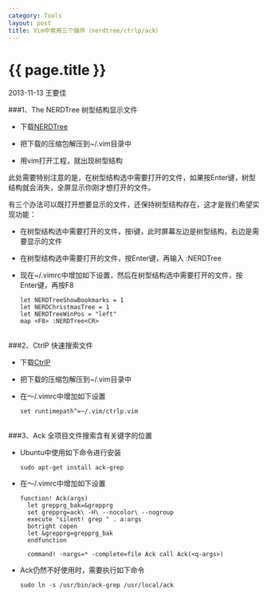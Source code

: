 ```yaml
---
category: Tools
layout: post
title: Vim中常用三个插件（nerdtree/ctrlp/ack）
---
```


{{ page.title }}
================

<p class="meta">2013-11-13 王要佳</p>

###1、The NERDTree 树型结构显示文件

* 下载[NERDTree](http://www.vim.org/scripts/script.php?script_id=1658)

* 把下载的压缩包解压到~/.vim目录中

* 用vim打开工程，就出现树型结构

此处需要特别注意的是，在树型结构选中需要打开的文件，如果按Enter键，树型结构就会消失，全屏显示你刚才想打开的文件。

有三个办法可以既打开想要显示的文件，还保持树型结构存在，这才是我们希望实现功能：

* 在树型结构选中需要打开的文件，按i键，此时屏幕左边是树型结构，右边是需要显示的文件

* 在树型结构选中需要打开的文件，按Enter键，再输入 :NERDTree

* 现在~/.vimrc中增加如下设置，然后在树型结构选中需要打开的文件，按Enter键，再按F8

      let NERDTreeShowBookmarks = 1
	  let NERDChristmasTree = 1
	  let NERDTreeWinPos = "left"
      map <F8> :NERDTree<CR> 
<br />
###2、CtrlP 快速搜索文件

* 下载[CtrlP](http://kien.github.io/ctrlp.vim/)

* 把下载的压缩包解压到~/.vim目录中

* 在～/.vimrc中增加如下设置

      set runtimepath^=~/.vim/ctrlp.vim
<br />
###3、Ack 全项目文件搜索含有关键字的位置

* Ubuntu中使用如下命令进行安装

      sudo apt-get install ack-grep

* 在～/.vimrc中增加如下设置
      
      function! Ack(args)
	    let grepprg_bak=&grepprg
	    set grepprg=ack\ -H\ --nocolor\ --nogroup
	    execute "silent! grep " . a:args
		botright copen
	    let &grepprg=grepprg_bak
		endfunction

	    command! -nargs=* -complete=file Ack call Ack(<q-args>)

* Ack仍然不好使用时，需要执行如下命令

      sudo ln -s /usr/bin/ack-grep /usr/local/ack
